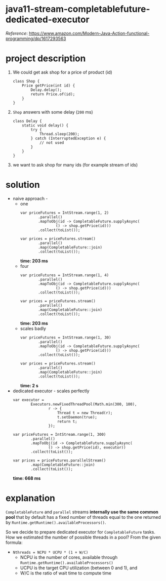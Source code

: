 # java11-stream-completablefuture-dedicated-executor
_Reference_: https://www.amazon.com/Modern-Java-Action-functional-programming/dp/1617293563

# project description
1. We could get ask shop for a price of product (id)
    ```
    class Shop {
        Price getPrice(int id) {
            Delay.delay();
            return Price.of(id);
        }
    }
    ```
1. `Shop` answers with some delay (`200` ms)
    ```
    class Delay {
        static void delay() {
            try {
                Thread.sleep(200);
            } catch (InterruptedException e) {
                // not used
            }
        }
    }
    ```
1. we want to ask shop for many ids (for example stream of ids)

# solution
* naive approach - 
    * one
        ```
        var priceFutures = IntStream.range(1, 2)
                .parallel()
                .mapToObj(id -> CompletableFuture.supplyAsync(
                        () -> shop.getPrice(id)))
                .collect(toList());
        
        var prices = priceFutures.stream()
                .parallel()
                .map(CompletableFuture::join)
                .collect(toList());
        ```
        **time: 203 ms**
    * four
        ```
        var priceFutures = IntStream.range(1, 4)
                .parallel()
                .mapToObj(id -> CompletableFuture.supplyAsync(
                        () -> shop.getPrice(id)))
                .collect(toList());
        
        var prices = priceFutures.stream()
                .parallel()
                .map(CompletableFuture::join)
                .collect(toList());
        ```
        **time: 203 ms**
    * scales badly
        ```
        var priceFutures = IntStream.range(1, 30)
                .parallel()
                .mapToObj(id -> CompletableFuture.supplyAsync(
                        () -> shop.getPrice(id)))
                .collect(toList());
        
        var prices = priceFutures.stream()
                .parallel()
                .map(CompletableFuture::join)
                .collect(toList());
        ```
        **time: 2 s**
* dedicated executor - scales perfectly
    ```
    var executor =
            Executors.newFixedThreadPool(Math.min(300, 100),
                    r -> {
                        Thread t = new Thread(r);
                        t.setDaemon(true);
                        return t;
                    });
    
    var priceFutures = IntStream.range(1, 300)
            .parallel()
            .mapToObj(id -> CompletableFuture.supplyAsync(
                    () -> shop.getPrice(id), executor))
            .collect(toList());
    
    var prices = priceFutures.parallelStream()
            .map(CompletableFuture::join)
            .collect(toList());
    ```
    **time: 668 ms**
    
# explanation
`CompletableFuture` and `parallel` streams **internally 
use the same common pool** that by default has a fixed 
number of threads equal to the one returned by 
`Runtime.getRuntime().availableProcessors()`.

So we decide to prepare dedicated executor for 
`CompletableFuture` tasks. How we estimated
the number of possible threads in a pool?
From the given formula:

* `Nthreads = NCPU * UCPU * (1 + W/C)`
    * NCPU is the number of cores, available through 
    `Runtime.getRuntime().availableProcessors()`
    * UCPU is the target CPU utilization (between 0 and 1), and
    * W/C is the ratio of wait time to compute time